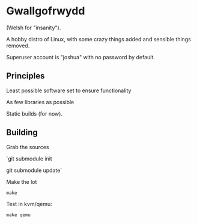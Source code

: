 # Gwallgofrwydd

(Welsh for "insanity").

A hobby distro of Linux, with some crazy things added and sensible things removed.

Superuser account is "joshua" with no password by default.

## Principles

Least possible software set to ensure functionality

As few libraries as possible

Static builds (for now).

## Building

Grab the sources

`git submodule init

git submodule update`

Make the lot

`make`

Test in kvm/qemu:

`make qemu`

